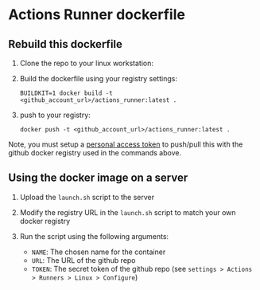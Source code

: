 # Actions Runner dockerfile

## Rebuild this dockerfile 

1. Clone the repo to your linux workstation:
2. Build the dockerfile using your registry settings:

    ```
    BUILDKIT=1 docker build -t <github_account_url>/actions_runner:latest .
    ```

3. push to your registry:

    ```
    docker push -t <github_account_url>/actions_runner:latest .
    ```

Note, you must setup a [personal access token](https://docs.github.com/en/packages/working-with-a-github-packages-registry/working-with-the-container-registry#authenticating-to-the-container-registry) to push/pull this with the github docker registry used in the commands above.

## Using the docker image on a server

1. Upload the `launch.sh` script to the server
2. Modify the registry URL in the `launch.sh` script to match your own docker registry
3. Run the script using the following arguments:

    - `NAME`: The chosen name for the container
    - `URL`: The URL of the github repo
    - `TOKEN`: The secret token of the github repo (see `settings > Actions > Runners > Linux > Configure`)

